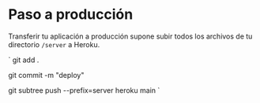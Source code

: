 

# Paso a producción

Transferir tu aplicación a producción supone subir todos los archivos de tu directorio `/server` a Heroku. 

`
git add .
       
git commit -m "deploy"
       
git subtree push --prefix=server heroku main
`
